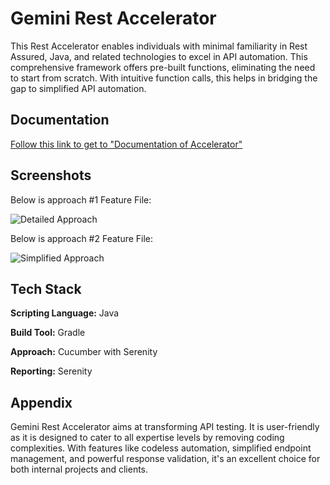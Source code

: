 # Gemini Rest Accelerator

This Rest Accelerator enables individuals with minimal familiarity in Rest Assured, Java, and related technologies to excel in API automation. This comprehensive framework offers pre-built functions, eliminating the need to start from scratch. With intuitive function calls, this helps in bridging the gap to simplified API automation.

## Documentation

[Follow this link to get to "Documentation of Accelerator"](https://geminisolutionsindpvtltd-my.sharepoint.com/:w:/g/personal/charu_srivastava_geminisolutions_com/EV514kMNu6xHiJgyiZkuVqMBv7YJ8qinB_MaO4fUv761Vw?e=4%3A8Gt8i8&fromShare=true&at=9&CID=9b1edea5-e23a-f3fe-5cb7-8643b133d2f6)


## Screenshots
Below is approach #1 Feature File:

![Detailed Approach](https://geminisolutionsindpvtltd-my.sharepoint.com/:i:/g/personal/sparsh_sondhi_geminisolutions_com/EdLINcV255pFpGGpULDS45EBlfR3BbJPFDGzCA7GZjIWng?e=T5lczU)

Below is approach #2 Feature File:

![Simplified Approach](https://geminisolutionsindpvtltd-my.sharepoint.com/:i:/g/personal/sparsh_sondhi_geminisolutions_com/ETJoqamqN6FAhaEk4QSdFOgBgJxwAKioMuqhOO1IJmFV0Q?e=ipHhcG)


## Tech Stack

**Scripting Language:** Java

**Build Tool:** Gradle

**Approach:** Cucumber with Serenity

**Reporting:** Serenity

## Appendix

Gemini Rest Accelerator aims at transforming API testing. It is user-friendly as it is designed to cater to all expertise levels by removing coding complexities. With features like codeless automation, simplified endpoint management, and powerful response validation, it's an excellent choice for both internal projects and clients.  


